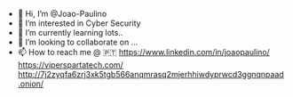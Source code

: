- 👋 Hi, I’m @Joao-Paulino
- 👀 I’m interested in Cyber Security
- 🌱 I’m currently learning lots..
- 💞️ I’m looking to collaborate on ...
- 📫 How to reach me @ :portugal: https://www.linkedin.com/in/joaopaulino/  https://viperspartatech.com/ http://7j2zyqfa6zrj3xk5tgb566anqmrasq2mjerhhiwdyprwcd3ggnqnpaad.onion/


<!---
Joao-Paulino/Joao-Paulino is a ✨ special ✨ repository because its `README.md` (this file) appears on your GitHub profile.
You can click the Preview link to take a look at your changes.
--->
